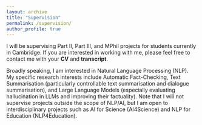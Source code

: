 ```yaml
---
layout: archive
title: "Supervision"
permalink: /supervision/
author_profile: true
---
```


I will be supervising Part II, Part III, and MPhil projects for students currently in Cambridge.
If you are interested in working with me, please feel free to contact me with your **CV** and **transcript**.

Broadly speaking, I am interested in Natural Language Processing (NLP). My specific research interests include Automatic Fact-Checking, Text Summarisation (particularly controllable text summarisation and dialogue summarisation), and Large Language Models (especially evaluating hallucination in LLMs and improving their factuality). Note that I will not supervise projects outside the scope of NLP/AI, but I am open to interdisciplinary projects such as AI for Science (AI4Science) and NLP for Education (NLP4Education).

 

